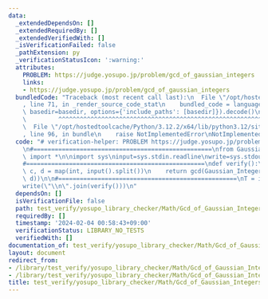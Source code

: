 ```yaml
---
data:
  _extendedDependsOn: []
  _extendedRequiredBy: []
  _extendedVerifiedWith: []
  _isVerificationFailed: false
  _pathExtension: py
  _verificationStatusIcon: ':warning:'
  attributes:
    PROBLEM: https://judge.yosupo.jp/problem/gcd_of_gaussian_integers
    links:
    - https://judge.yosupo.jp/problem/gcd_of_gaussian_integers
  bundledCode: "Traceback (most recent call last):\n  File \"/opt/hostedtoolcache/Python/3.12.2/x64/lib/python3.12/site-packages/onlinejudge_verify/documentation/build.py\"\
    , line 71, in _render_source_code_stat\n    bundled_code = language.bundle(stat.path,\
    \ basedir=basedir, options={'include_paths': [basedir]}).decode()\n          \
    \         ^^^^^^^^^^^^^^^^^^^^^^^^^^^^^^^^^^^^^^^^^^^^^^^^^^^^^^^^^^^^^^^^^^^^^^^^^^^^^^^^^\n\
    \  File \"/opt/hostedtoolcache/Python/3.12.2/x64/lib/python3.12/site-packages/onlinejudge_verify/languages/python.py\"\
    , line 96, in bundle\n    raise NotImplementedError\nNotImplementedError\n"
  code: "# verification-helper: PROBLEM https://judge.yosupo.jp/problem/gcd_of_gaussian_integers\n\
    \n#==================================================\nfrom Gaussian_Integers\
    \ import *\n\nimport sys\ninput=sys.stdin.readline\nwrite=sys.stdout.write\n\n\
    #==================================================\ndef verify():\n    a, b,\
    \ c, d = map(int, input().split())\n    return gcd(Gaussian_Integer(a, b), Gaussian_Integer(c,\
    \ d))\n\n#==================================================\nT = int(input())\n\
    write(\"\\n\".join(verify()))\n"
  dependsOn: []
  isVerificationFile: false
  path: test_verify/yosupo_library_checker/Math/Gcd_of_Gaussian_Integers.py
  requiredBy: []
  timestamp: '2024-02-04 00:58:43+09:00'
  verificationStatus: LIBRARY_NO_TESTS
  verifiedWith: []
documentation_of: test_verify/yosupo_library_checker/Math/Gcd_of_Gaussian_Integers.py
layout: document
redirect_from:
- /library/test_verify/yosupo_library_checker/Math/Gcd_of_Gaussian_Integers.py
- /library/test_verify/yosupo_library_checker/Math/Gcd_of_Gaussian_Integers.py.html
title: test_verify/yosupo_library_checker/Math/Gcd_of_Gaussian_Integers.py
---
```

